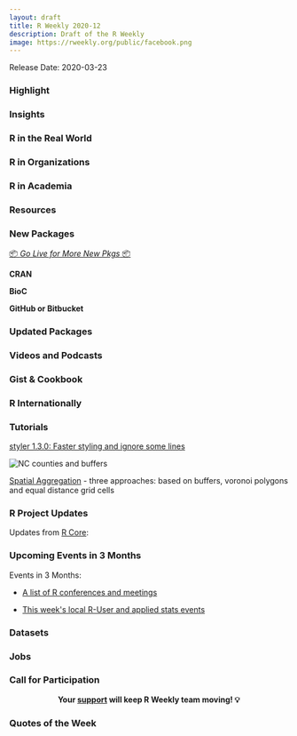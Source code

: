 ```yaml
---
layout: draft
title: R Weekly 2020-12
description: Draft of the R Weekly
image: https://rweekly.org/public/facebook.png
---
```


Release Date: 2020-03-23

###  Highlight



### Insights



### R in the Real World



###  R in Organizations



###  R in Academia



###  Resources



###  New Packages

<p class="added-hostname"><a href="https://rweekly.org/live" target="_blank" class="externalLink">📦 <i>Go Live for More New Pkgs</i> 📦</a></p>

**CRAN**



**BioC**



**GitHub or Bitbucket**



### Updated Packages



###  Videos and Podcasts



### Gist & Cookbook



### R Internationally



###  Tutorials

[styler 1.3.0: Faster styling and ignore some lines](https://lorenzwalthert.netlify.com/post/styler-1-3-0/)

<!--<div class="post-more-begin></div><div class="post-more-end"></div>-->


![NC counties and buffers](https://www.jla-data.net/ENG/2020-02-12-spatial-aggregation_files/figure-html/prusecik-buffers-raw-1.png)

[Spatial Aggregation](https://www.jla-data.net/eng/spatial-aggregation/) - three approaches: based on buffers, voronoi polygons and equal distance grid cells

###  R Project Updates

Updates from [R Core](http://developer.r-project.org/blosxom.cgi/R-devel/NEWS):


###  Upcoming Events in 3 Months

Events in 3 Months:

+ [A list of R conferences and meetings](https://jumpingrivers.github.io/meetingsR/events.html)

+ [This week's local R-User and applied stats events](https://community.rstudio.com/c/irl)



### Datasets

### Jobs




###  Call for Participation


<p class="hide-support added-hostname support-rweekly" style="text-align: center;font-weight: bold;">Your <a class="non-visited externalLink" href="https://www.patreon.com/rweekly" onclick="pas(this)">support</a> will keep R Weekly team moving! 💡</p>

###  Quotes of the Week
